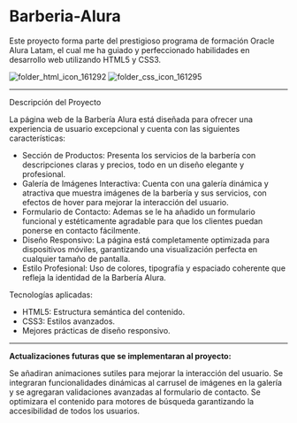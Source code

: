 # Barberia-Alura
Este proyecto forma parte del prestigioso programa de formación Oracle Alura Latam, el cual me ha guiado y perfeccionado habilidades en desarrollo web utilizando HTML5 y CSS3.

![folder_html_icon_161292](https://user-images.githubusercontent.com/54302061/210740978-009305c9-a826-482c-aecf-021e73b6666b.png)
![folder_css_icon_161295](https://user-images.githubusercontent.com/54302061/210741219-605a4888-68d2-496a-ac24-ae9b5c849741.png)

-----------
Descripción del Proyecto

La página web de la Barbería Alura está diseñada para ofrecer una experiencia de usuario excepcional y cuenta con las siguientes características:

- Sección de Productos: Presenta los servicios de la barbería con descripciones claras y precios, todo en un diseño elegante y profesional.
- Galería de Imágenes Interactiva: Cuenta con una galería dinámica y atractiva que muestra imágenes de la barbería y sus servicios, con efectos de hover para mejorar la interacción del usuario.
- Formulario de Contacto: Ademas se le ha añadido un formulario funcional y estéticamente agradable para que los clientes puedan ponerse en contacto fácilmente.
- Diseño Responsivo: La página está completamente optimizada para dispositivos móviles, garantizando una visualización perfecta en cualquier tamaño de pantalla.
- Estilo Profesional: Uso de colores, tipografía y espaciado coherente que refleja la identidad de la Barbería Alura.

Tecnologías aplicadas:

- HTML5: Estructura semántica del contenido.
- CSS3: Estilos avanzados.
- Mejores prácticas de diseño responsivo.

-----------
**Actualizaciones futuras que se implementaran al proyecto:**

Se añadiran animaciones sutiles para mejorar la interacción del usuario.
Se integraran funcionalidades dinámicas al carrusel de imágenes en la galería y se agregaran validaciones avanzadas al formulario de contacto.
Se optimizara el contenido para motores de búsqueda garantizando la accesibilidad de todos los usuarios.

